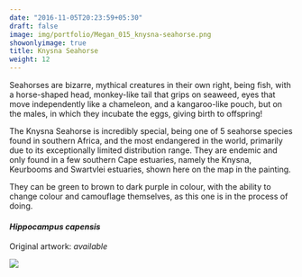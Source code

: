 ```yaml
---
date: "2016-11-05T20:23:59+05:30"
draft: false
image: img/portfolio/Megan_015_knysna-seahorse.png
showonlyimage: true
title: Knysna Seahorse
weight: 12
---
```


Seahorses are bizarre, mythical creatures in their own right, being fish, with a horse-shaped head, monkey-like tail that grips on seaweed, eyes that move independently like a chameleon, and a kangaroo-like pouch, but on the males, in which they incubate the eggs, giving birth to offspring! 

<!--more-->

The Knysna Seahorse is incredibly special, being one of 5 seahorse species found in southern Africa, and the most endangered in the world, primarily due to its exceptionally limited distribution range. They are endemic and only found in a few southern Cape estuaries, namely the Knysna, Keurbooms and Swartvlei estuaries, shown here on the map in the painting.

They can be green to brown to dark purple in colour, with the ability to change colour and camouflage themselves, as this one is in the process of doing.

#### *Hippocampus capensis*
Original artwork: *available*

![][1]

[1]: /img/portfolio/Megan_015_knysna-seahorse.png